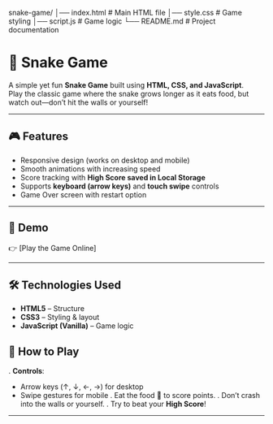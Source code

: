 
snake-game/
│── index.html # Main HTML file
│── style.css # Game styling
│── script.js # Game logic
└── README.md # Project documentation

# 🐍 Snake Game

A simple yet fun **Snake Game** built using **HTML, CSS, and JavaScript**.  
Play the classic game where the snake grows longer as it eats food, but watch out—don’t hit the walls or yourself!

---

## 🎮 Features
- Responsive design (works on desktop and mobile)
- Smooth animations with increasing speed
- Score tracking with **High Score saved in Local Storage**
- Supports **keyboard (arrow keys)** and **touch swipe** controls
- Game Over screen with restart option

---

## 🚀 Demo
👉 [Play the Game Online]

---

## 🛠️ Technologies Used
- **HTML5** – Structure  
- **CSS3** – Styling & layout  
- **JavaScript (Vanilla)** – Game logic 


## 🎯 How to Play

. **Controls**:
   - Arrow keys (↑, ↓, ←, →) for desktop
   - Swipe gestures for mobile
. Eat the food 🍎 to score points.
. Don’t crash into the walls or yourself.
. Try to beat your **High Score**! 

---


